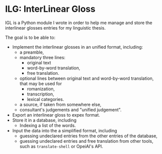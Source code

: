 # ILG: InterLinear Gloss

IGL is a Python module I wrote in order to help me manage and store the interlinear glosses entries for my linguistic thesis.

The goal is to be able to:
- Implement the interlinear glosses in an unified format, including:
	- a preamble,
	- mandatory three lines:
		- original text
		- word-by-word translation,
		- free translation.
	- optional lines between original text and word-by-word translation, that may be used for
		- romanization,
		- transcription,
		- lexical categories.
	- a source, if taken from somewhere else,
	- consultant's judgements and "unified judgement".
- Export an interlinear gloss to expex format.
- Store it in a database, including
	- Indexing a list of the words.
- Input the data into the a simplified format, including
	- guessing undeclared entries from the other entries of the database,
	- guessing undeclared entries and free translation from other tools, such as `translate-shell` or OpeiAI's API.
